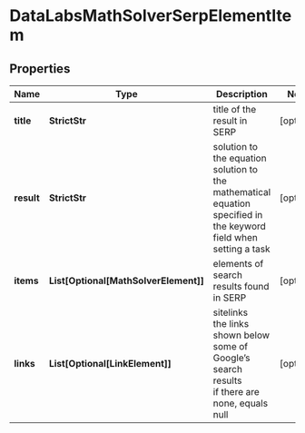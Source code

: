 # DataLabsMathSolverSerpElementItem


## Properties

| Name | Type | Description | Notes |
|------------ | ------------- | ------------- | -------------|
**title** | **StrictStr** | title of the result in SERP |[optional]|
**result** | **StrictStr** | solution to the equation<br>solution to the mathematical equation specified in the keyword field when setting a task |[optional]|
**items** | **List[Optional[MathSolverElement]]** | elements of search results found in SERP |[optional]|
**links** | **List[Optional[LinkElement]]** | sitelinks<br>the links shown below some of Google’s search results<br>if there are none, equals null |[optional]|